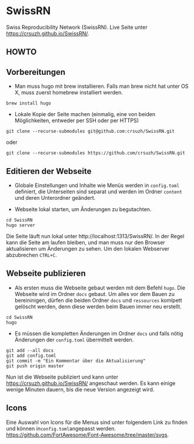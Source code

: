 # SwissRN
Swiss Reproducibility Network (SwissRN). Live Seite unter https://crsuzh.github.io/SwissRN/.

## HOWTO

## Vorbereitungen
- Man muss hugo mit brew installieren. Falls man brew nicht hat unter OS X, muss zuerst homebrew installiert werden.

```
brew install hugo
```

- Lokale Kopie der Seite machen (einmalig, eine von beiden Möglichkeiten, entweder per SSH oder per HTTPS)

```
git clone --recurse-submodules git@github.com:crsuzh/SwissRN.git
```

oder

```
git clone --recurse-submodules https://github.com/crsuzh/SwissRN.git
```

## Editieren der Webseite

- Globale Einstellungen und Inhalte wie Menüs werden in `config.toml` definiert, die Unterseiten sind separat und werden im Ordner `content` und deren Unterordner geändert.

- Webseite lokal starten, um Änderungen zu begutachten.
```
cd SwissRN
hugo server
```

Die Seite läuft nun lokal unter http://localhost:1313/SwissRN/. In der Regel kann die Seite am laufen bleiben, und man muss nur den Browser aktualisieren um Änderungen zu sehen. Um den lokalen Webserver abzubrechen `CTRL+C`.


## Webseite publizieren

- Als ersten muss die Webseite gebaut werden mit dem Befehl `hugo`. Die Webseite wird im Ordner `docs` gebaut. Um alles vor dem Bauen zu bereininigen, dürfen die beiden Ordner `docs` und `ressources` komlpett gelöscht werden, denn diese werden beim Bauen immer neu erstellt. 
```
cd SwissRN
hugo
```

- Es müssen die kompletten Änderungen im Ordner `docs` und falls nötig Änderungen der `config.toml` übermittelt werden.

```
git add --all docs
git add config.toml
git commit -m "Ein Kommentar über die Aktualisierung"
git push origin master
```

Nun ist die Webseite publiziert und kann unter https://crsuzh.github.io/SwissRN/ angeschaut werden. Es kann einige wenige Minuten dauern, bis die neue Version angezeigt wird.


## Icons
Eine Auswahl von Icons für die Menus sind unter folgendem Link zu finden und können in`config.toml`angepasst werden.  https://github.com/FortAwesome/Font-Awesome/tree/master/svgs.
